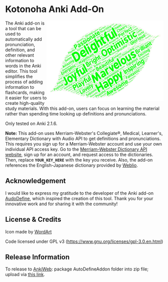 Kotonoha Anki Add-On
==========
<img align="right" src="Kotonoha/images/leaf_green.png" width="372" height="256">

The Anki add-on is a tool that can be used to automatically add pronunciation, definition, and other relevant information to words in the Anki editor. This tool simplifies the process of adding information to flashcards, making it easier for users to create high-quality study materials. With this add-on, users can focus on learning the material rather than spending time looking up definitions and pronunciations.

Only tested on Anki 2.1.6.

**Note:** This add-on uses Merriam-Webster's Collegiate®, Medical, Learner's, Elementary Dictionary with Audio API to get definitions and pronunciations. This requires you sign up for a Merriam-Webster account and use your own individual API access key. Go to the [Merriam-Webster Dictionary API website](http://www.dictionaryapi.com/), sign up for an account, and request access to the dictionaries. Then, replace **`YOUR_KEY_HERE`** with the key you receive. Also, the add-on references the English-Japanese dictionary provided by [Weblio](https://ejje.weblio.jp/).

## Acknowledgement
I would like to express my gratitude to the developer of the Anki add-on [AudoDefine](https://github.com/z1lc/AutoDefine), which inspired the creation of this tool. Thank you for your innovative work and for sharing it with the community!

## License & Credits
Icon made by [WordArt](https://wordart.com/)

Code licensed under GPL v3 (https://www.gnu.org/licenses/gpl-3.0.en.html)

## Release Information

To release to [AnkiWeb](https://ankiweb.net):  package AutoDefineAddon folder into zip file; upload via [this link](https://ankiweb.net/shared/upload?id=2136497008).
